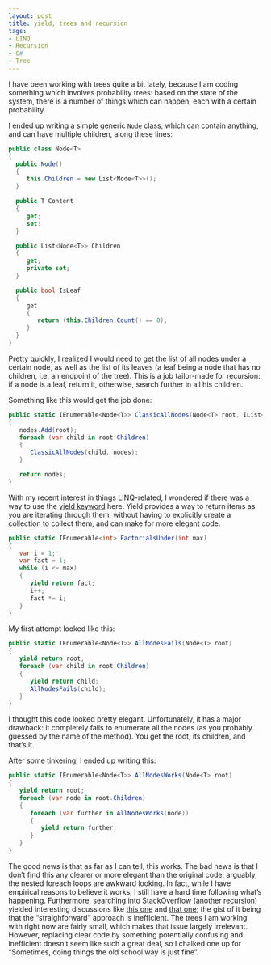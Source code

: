 ```yaml
---
layout: post
title: yield, trees and recursion
tags:
- LINQ
- Recursion
- C#
- Tree
---
```


I have been working with trees quite a bit lately, because I am coding something which involves probability trees: based on the state of the system, there is a number of things which can happen, each with a certain probability.  

I ended up writing a simple generic `Node` class, which can contain anything, and can have multiple children, along these lines:   

``` csharp
public class Node<T>
{
  public Node()
  {
     this.Children = new List<Node<T>>();
  }

  public T Content
  {
     get;
     set;
  }

  public List<Node<T>> Children
  {
     get;
     private set;
  }

  public bool IsLeaf
  {
     get
     {
        return (this.Children.Count() == 0);
     }
  }
}
``` 

Pretty quickly, I realized I would need to get the list of all nodes under a certain node, as well as the list of its leaves (a leaf being a node that has no children, i.e. an endpoint of the tree). This is a job tailor-made for recursion: if a node is a leaf, return it, otherwise, search further in all his children.

<!--more-->

Something like this would get the job done:

``` csharp
public static IEnumerable<Node<T>> ClassicAllNodes(Node<T> root, IList<Node<T>> nodes)
{
   nodes.Add(root);
   foreach (var child in root.Children)
   {
      ClassicAllNodes(child, nodes);
   }

   return nodes;
}
``` 

With my recent interest in things LINQ-related, I wondered if there was a way to use the [yield keyword](http://msdn.microsoft.com/en-us/library/9k7k7cf0(VS.80).aspx) here. Yield provides a way to return items as you are iterating through them, without having to explicitly create a collection to collect them, and can make for more elegant code. 

``` csharp
public static IEnumerable<int> FactorialsUnder(int max)
{
   var i = 1;
   var fact = 1;
   while (i <= max)
   {
      yield return fact;
      i++;
      fact *= i;
   }
}
``` 

My first attempt looked like this:

``` csharp
public static IEnumerable<Node<T>> AllNodesFails(Node<T> root)
{
   yield return root;
   foreach (var child in root.Children)
   {
      yield return child;
      AllNodesFails(child);
   }
}
``` 

I thought this code looked pretty elegant. Unfortunately, it has a major drawback: it completely fails to enumerate all the nodes (as you probably guessed by the name of the method). You get the root, its children, and that’s it.

After some tinkering, I ended up writing this:

``` csharp
public static IEnumerable<Node<T>> AllNodesWorks(Node<T> root)
{
   yield return root;
   foreach (var node in root.Children)
   {
      foreach (var further in AllNodesWorks(node))
      {
         yield return further;
      }
   }
}
``` 

The good news is that as far as I can tell, this works. The bad news is that I don’t find this any clearer or more elegant than the original code; arguably, the nested foreach loops are awkward looking. In fact, while I have empirical reasons to believe it works, I still have a hard time following what’s happening. Furthermore, searching into StackOverflow (another recursion) yielded interesting discussions like [this one](http://stackoverflow.com/questions/1815497/enumerating-collections-that-are-not-inherently-ienumerable/1815600#1815600) and [that one](http://stackoverflow.com/questions/2012274/c-how-to-unroll-a-recursive-structure); the gist of it being that the “straighforward” approach is inefficient. The trees I am working with right now are fairly small, which makes that issue largely irrelevant. However, replacing clear code by something potentially confusing and inefficient doesn’t seem like such a great deal, so I chalked one up for “Sometimes, doing things the old school way is just fine”.
